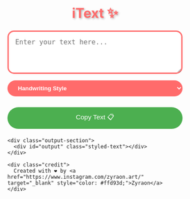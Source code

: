 <!DOCTYPE html>
<html lang="en">
<head>
  <meta charset="UTF-8" />
  <meta name="viewport" content="width=device-width, initial-scale=1.0"/>
  <title>iText - Stylish Text Generator</title>
  <link href="https://fonts.googleapis.com/css2?family=Dancing+Script&family=Lobster&family=Pacifico&family=Rubik+Glitch&family=Rubik+Wet+Paint&family=Secular+One&display=swap" rel="stylesheet"/>
  <style>
    * {
      box-sizing: border-box;
    }

    body {
      background: linear-gradient(45deg, #2b1055, #7597de);
      min-height: 100vh;
      color: white;
      font-family: 'Arial', sans-serif;
      padding: 20px;
      margin: 0;
    }

    h1 {
      font-family: 'Rubik Wet Paint', cursive;
      color: #ff6b6b;
      text-shadow: 2px 2px 4px rgba(0,0,0,0.3);
      font-size: 2.2em;
      text-align: center;
    }

    .container {
      max-width: 600px;
      margin: auto;
    }

    .input-section {
      margin: 20px 0;
      display: flex;
      flex-direction: column;
      gap: 15px;
    }

    textarea {
      width: 100%;
      height: 100px;
      padding: 15px;
      border-radius: 15px;
      border: 3px solid #ff6b6b;
      background: rgba(255,255,255,0.9);
      font-size: 1.1em;
      color: #333;
    }

    select {
      padding: 10px 20px;
      border-radius: 25px;
      background: #ff6b6b;
      color: white;
      border: none;
      font-weight: bold;
      cursor: pointer;
    }

    .copy-btn {
      background: #4CAF50;
      color: white;
      border: none;
      padding: 12px 25px;
      border-radius: 25px;
      cursor: pointer;
      font-size: 1.1em;
      transition: all 0.3s ease;
      margin-top: 10px;
    }

    .copy-btn:hover {
      transform: scale(1.05);
    }

    .output-section {
      background: rgba(255,255,255,0.1);
      padding: 20px;
      border-radius: 20px;
      margin-top: 20px;
      min-height: 100px;
    }

    .styled-text {
      font-size: 1.5em;
      word-wrap: break-word;
    }

    .credit {
      margin-top: 30px;
      font-family: 'Dancing Script', cursive;
      font-size: 1.4em;
      color: #ffd93d;
      text-align: center;
    }

    @media (max-width: 600px) {
      h1 {
        font-size: 2em;
      }
    }
  </style>
</head>
<body>
  <div class="container">
    <h1>iText ✨</h1>
    <div class="input-section">
      <textarea id="inputText" placeholder="Enter your text here..."></textarea>
      <select id="styleSelect">
        <option value="handwriting">Handwriting Style</option>
        <option value="roman">Roman Style</option>
        <option value="bold-style">Bold Style</option>
        <option value="aesthetic">Aesthetic Style</option>
        <option value="cyber">Cyber Style</option>
        <option value="graffiti">Graffiti Style</option>
        <option value="modern">Modern Style</option>
        <option value="shadow">Shadow Style</option>
        <option value="gradient-text">Gradient Style</option>
      </select>
      <button class="copy-btn" onclick="copyText()">Copy Text 📋</button>
    </div>

    <div class="output-section">
      <div id="output" class="styled-text"></div>
    </div>

    <div class="credit">
      Created with ❤️ by <a href="https://www.instagram.com/zyraon.art/" target="_blank" style="color: #ffd93d;">Zyraon</a>
    </div>
  </div>

  <audio id="typeSound" src="clickmouse-266516.mp3" preload="auto"></audio>
  <audio id="copySound" src="https://www.myinstants.com/media/sounds/click-clasic.mp3" preload="auto"></audio>

  <script>
    const inputText = document.getElementById('inputText');
    const styleSelect = document.getElementById('styleSelect');
    const output = document.getElementById('output');
    const copyBtn = document.querySelector('.copy-btn');
    const copySound = document.getElementById('copySound');
    const typeSound = document.getElementById('typeSound');

    const styles = {
      'handwriting': text => toScript(text),
      'roman': text => text.split('').map(toItalic).join(''),
      'bold-style': text => text.replace(/[a-z]/gi, c =>
        String.fromCodePoint(
          c >= 'A' && c <= 'Z' ? c.charCodeAt(0) + 119743 :
          c >= 'a' && c <= 'z' ? c.charCodeAt(0) + 119737 :
          c.charCodeAt(0)
        )
      ),
      'aesthetic': text => text.split('').join(' '),
      'cyber': text => toGlitch(text),
      'graffiti': text => toBubble(text),
      'modern': text => text.toUpperCase().split('').join(' '),
      'shadow': text => text + ' ' + text,
      'gradient-text': text => text.split('').map((c, i) => i % 2 === 0 ? c.toUpperCase() : c.toLowerCase()).join('')
    };

    function updateText() {
      const text = inputText.value;
      const style = styleSelect.value;
      const styled = styles[style] ? styles[style](text) : text;
      output.className = 'styled-text';
      output.textContent = styled;
    }

    function copyText() {
      updateText();
      const text = output.textContent.trim();
      if (!text) {
        showCopyMessage("Please enter text!", "#e74c3c");
        return;
      }

      navigator.clipboard.writeText(text).then(() => {
        if (copySound) copySound.play();
        showCopyMessage("Copied!", "#2ecc71");
      }).catch(err => {
        console.error('Copy failed:', err);
      });
    }

    function showCopyMessage(message, bgColor) {
      const originalText = copyBtn.textContent;
      copyBtn.textContent = message;
      copyBtn.style.backgroundColor = bgColor;
      copyBtn.style.opacity = 0.8;

      setTimeout(() => {
        copyBtn.textContent = originalText;
        copyBtn.style.backgroundColor = "#4CAF50";
        copyBtn.style.opacity = 1;
      }, 2000);
    }

    inputText.addEventListener('input', () => {
      updateText();
      if (typeSound) {
        typeSound.currentTime = 0;
        typeSound.play().catch(() => {});
      }
    });

    styleSelect.addEventListener('change', updateText);
    updateText();

    // Style helpers
    function toScript(text) {
      const map = {'A':'𝒜','B':'ℬ','C':'𝒞','D':'𝒟','E':'ℰ','F':'ℱ','G':'𝒢','H':'ℋ','I':'ℐ','J':'𝒥','K':'𝒦','L':'ℒ','M':'ℳ','N':'𝒩','O':'𝒪','P':'𝒫','Q':'𝒬','R':'ℛ','S':'𝒮','T':'𝒯','U':'𝒰','V':'𝒱','W':'𝒲','X':'𝒳','Y':'𝒴','Z':'𝒵','a':'𝒶','b':'𝒷','c':'𝒸','d':'𝒹','e':'ℯ','f':'𝒻','g':'ℊ','h':'𝒽','i':'𝒾','j':'𝒿','k':'𝓀','l':'𝓁','m':'𝓂','n':'𝓃','o':'ℴ','p':'𝓅','q':'𝓆','r':'𝓇','s':'𝓈','t':'𝓉','u':'𝓊','v':'𝓋','w':'𝓌','x':'𝓍','y':'𝓎','z':'𝓏'};
      return text.split('').map(c => map[c] || c).join('');
    }

    function toItalic(c) {
      const code = c.charCodeAt(0);
      if (c >= 'A' && c <= 'Z') return String.fromCodePoint(0x1D434 + (code - 65));
      if (c >= 'a' && c <= 'z') return String.fromCodePoint(0x1D44E + (code - 97));
      return c;
    }

    function toGlitch(text) {
      const glitch = {'A':'ꓮ','B':'𐊂','C':'Ͼ','D':'ꓷ','E':'Ɛ','F':'Ϝ','G':'ꓖ','H':'ʜ','I':'Ι','J':'Ϳ','K':'Ҝ','L':'ᒪ','M':'Ⲙ','N':'Ͷ','O':'Ⲟ','P':'ꓑ','Q':'Ⴓ','R':'ꓣ','S':'Ϛ','T':'Ͳ','U':'Ս','V':'Ѵ','W':'ꓪ','X':'ϰ','Y':'Ƴ','Z':'ꓜ'};
      return text.toUpperCase().split('').map(c => glitch[c] || c).join('');
    }

    function toBubble(text) {
      return text.split('').map(c => {
        const code = c.charCodeAt(0);
        if (c >= 'a' && c <= 'z') return String.fromCodePoint(0x24D0 + (code - 97));
        if (c >= 'A' && c <= 'Z') return String.fromCodePoint(0x24B6 + (code - 65));
        return c;
      }).join('');
    }
  </script>
</body>
</html>
